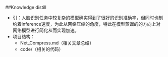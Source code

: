 ##Knowledge distill

* 引：人脸识别任务中较复杂的模型确实得到了很好的识别准确率，但同时也制约着inference速度，为此从网络压缩的角度，特此在模型蒸馏的的方向上对网络模型进行简化从而实现加速。
* 项目结构：
	* Net_Compress.md（相关文章总结）
	* code/（相关的代码）
	